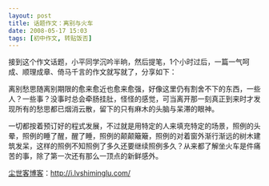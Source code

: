 ```yaml
---
layout: post
title: 话题作文：离别与火车
date: 2008-05-17 15:03
tags: [初中作文, 转贴饭否]
---
```

接到这个作文话题，小平同学沉吟半晌，然后提笔，1个小时过后，一篇一气呵成、顺理成章、倚马千言的作文就写就了，分享如下：

离别愁思随离别期限的愈来愈近也愈来愈强，好像这里仍有割舍不下的东西，一些人？一些事？没事时总会牵肠挂肚，怪怪的感觉，可当离开那一刻真正到来时才发现所有的愁思都已烟消云散，留下的只有麻木的头脑与呆滞的眼神。

一切都按着预订好的程式发展，不过就是用特定的人来填充特定的场景，照例的头晕，照例的睡了醒，醒了睡，照例的颠颠簸簸，照例的对着窗外渐行渐远的树木建筑发呆，这样的照例不知照例了多久还要继续照例多久？从来都了解坐火车是件痛苦的事，除了第一次还有那么一顶点的新鲜感外。

<a href="http://i.lvshiminglu.com/">尘世客博客</a>：<a href="http://i.lvshiminglu.com/">http://i.lvshiminglu.com/</a>

